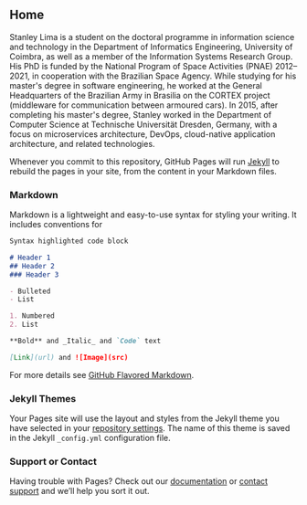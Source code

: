## Home

Stanley Lima is a student on the doctoral programme in information science and technology in the Department of Informatics Engineering, University of Coimbra, as well as a member of the Information Systems Research Group. His PhD is funded by the National Program of Space Activities (PNAE) 2012–2021, in cooperation with the Brazilian Space Agency. While studying for his master's degree in software engineering, he worked at the General Headquarters of the Brazilian Army in Brasilia on the CORTEX project (middleware for communication between armoured cars). In 2015, after completing his master's degree, Stanley worked in the Department of Computer Science at Technische Universität Dresden, Germany, with a focus on microservices architecture, DevOps, cloud-native application architecture, and related technologies.


Whenever you commit to this repository, GitHub Pages will run [Jekyll](https://jekyllrb.com/) to rebuild the pages in your site, from the content in your Markdown files.

### Markdown

Markdown is a lightweight and easy-to-use syntax for styling your writing. It includes conventions for

```markdown
Syntax highlighted code block

# Header 1
## Header 2
### Header 3

- Bulleted
- List

1. Numbered
2. List

**Bold** and _Italic_ and `Code` text

[Link](url) and ![Image](src)
```

For more details see [GitHub Flavored Markdown](https://guides.github.com/features/mastering-markdown/).

### Jekyll Themes

Your Pages site will use the layout and styles from the Jekyll theme you have selected in your [repository settings](https://github.com/Stanley-Lima/Stanley-Lima.github.io/settings). The name of this theme is saved in the Jekyll `_config.yml` configuration file.

### Support or Contact

Having trouble with Pages? Check out our [documentation](https://help.github.com/categories/github-pages-basics/) or [contact support](https://github.com/contact) and we’ll help you sort it out.

